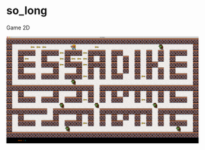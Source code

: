 # so_long
Game 2D 

<img with="1000" hieght="500" src="https://github.com/essadike-elhafiane/so_long/blob/main/textures/Screen%20Shot%202023-03-05%20at%202.53.43%20PM.png?raw=true" />

